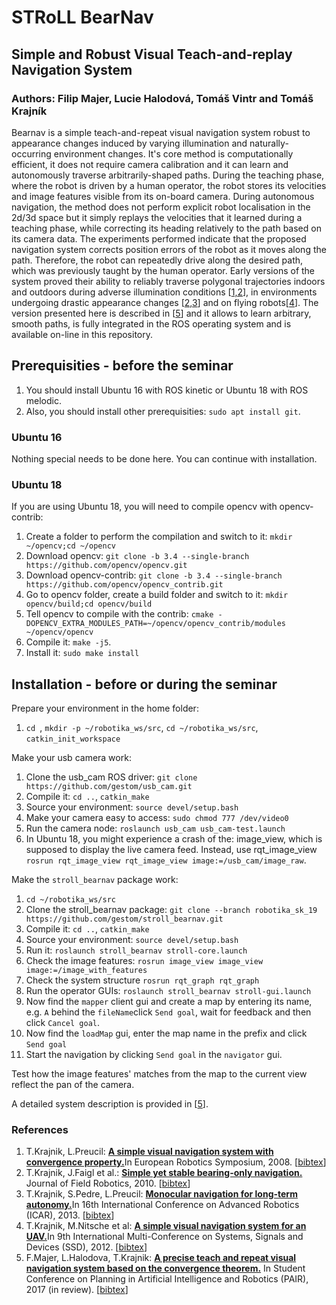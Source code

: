 # STRoLL BearNav 
## Simple and Robust Visual Teach-and-replay Navigation System

### Authors: Filip Majer, Lucie Halodová, Tomáš Vintr and Tomáš Krajník

Bearnav is a simple teach-and-repeat visual navigation system robust to appearance changes induced by varying illumination and naturally-occurring environment changes. It's core method is computationally efficient, it does not require camera calibration and it can learn and autonomously traverse arbitrarily-shaped paths. During the teaching phase, where the robot is driven by a human operator, the robot stores its velocities and image features visible from its on-board camera.  During autonomous navigation, the method does not perform explicit robot localisation in the 2d/3d space but it simply replays the velocities that it learned during a teaching phase, while correcting its heading relatively to the path based on its camera data. The experiments performed indicate that the proposed navigation system corrects position errors of the robot as it moves along the path. Therefore, the robot can repeatedly drive along the desired path, which was previously taught by the human operator.
Early versions of the system proved their ability to reliably traverse polygonal trajectories indoors and outdoors during adverse illumination conditions [[1,2](#references)], in environments undergoing drastic appearance changes [[2,3](#references)] and on flying robots[[4](#references)].
The version presented here is described in [[5](#references)] and it allows to learn arbitrary, smooth paths, is fully integrated in the ROS operating system and is available on-line in this repository.

## Prerequisities - before the seminar 

1. You should install Ubuntu 16 with ROS kinetic or Ubuntu 18 with ROS melodic.
2. Also, you should install other prerequisities: `sudo apt install git`.

### Ubuntu 16

Nothing special needs to be done here. You can continue with installation.

### Ubuntu 18

If you are using Ubuntu 18, you will need to compile opencv with opencv-contrib:

1. Create a folder to perform the compilation and switch to it: `mkdir ~/opencv;cd ~/opencv`
1. Download opencv: `git clone -b 3.4 --single-branch https://github.com/opencv/opencv.git`
1. Download opencv-contrib: `git clone -b 3.4 --single-branch https://github.com/opencv/opencv_contrib.git`
1. Go to opencv folder, create a build folder and switch to it: `mkdir opencv/build;cd opencv/build`
1. Tell opencv to compile with the contrib: `cmake -DOPENCV_EXTRA_MODULES_PATH=~/opencv/opencv_contrib/modules ~/opencv/opencv`
1. Compile it: `make -j5`.
1. Install it: `sudo make install`

## Installation - before or during the seminar  

Prepare your environment in the home folder:

1. `cd `, `mkdir -p ~/robotika_ws/src`, `cd ~/robotika_ws/src`, `catkin_init_workspace`

Make your usb camera work:
1. Clone the usb_cam ROS driver: `git clone https://github.com/gestom/usb_cam.git`
1. Compile it: `cd ..`, `catkin_make`
1. Source your environment: `source devel/setup.bash`
1. Make your camera easy to access: `sudo chmod 777 /dev/video0`
1. Run the camera node: `roslaunch usb_cam usb_cam-test.launch`
1. In Ubuntu 18, you might experience a crash of the: image_view, which is supposed to display the live camera feed. Instead, use rqt_image_view `rosrun rqt_image_view rqt_image_view image:=/usb_cam/image_raw`.

Make the `stroll_bearnav` package work:

1. `cd ~/robotika_ws/src`
1. Clone the stroll_bearnav package: `git clone --branch robotika_sk_19 https://github.com/gestom/stroll_bearnav.git`
1. Compile it: `cd ..`, `catkin_make`
1. Source your environment: `source devel/setup.bash`
1. Run it: `roslaunch stroll_bearnav stroll-core.launch`
1. Check the image features: `rosrun image_view image_view image:=/image_with_features`
1. Check the system structure `rosrun rqt_graph rqt_graph`
1. Run the operator GUIs: `roslaunch stroll_bearnav stroll-gui.launch`
1. Now find the `mapper` client gui and create a map by entering its name, e.g. `A` behind the `fileName`click `Send goal`, wait for feedback and then click `Cancel goal`.
1. Now find the `loadMap` gui, enter the map name in the prefix and click `Send goal`
1. Start the navigation by clicking `Send goal` in the `navigator` gui.

Test how the image features' matches from the map to the current view reflect the pan of the camera.

A detailed system description is provided in [[5](#references)].

### References
1. T.Krajnik, L.Preucil: <b>[A simple visual navigation system with convergence property.](http://raw.githubusercontent.com/wiki/gestom/stroll_bearnav/papers/convergence.pdf)</b>In European Robotics Symposium, 2008. [[bibtex](http://raw.githubusercontent.com/wiki/gestom/stroll_bearnav/files/convergence.bib)]
1. T.Krajnik, J.Faigl et al.: <b>[Simple yet stable bearing-only navigation.](http://raw.githubusercontent.com/wiki/gestom/stroll_bearnav/papers/surfnav.pdf)</b> Journal of Field Robotics, 2010. [[bibtex](http://raw.githubusercontent.com/wiki/gestom/stroll_bearnav/files/surfnav.bib)]
1. T.Krajnik, S.Pedre, L.Preucil: <b>[Monocular navigation for long-term autonomy.](http://raw.githubusercontent.com/wiki/gestom/stroll_bearnav/papers/longterm.pdf)</b>In 16th International Conference on Advanced Robotics (ICAR), 2013. [[bibtex](http://raw.githubusercontent.com/wiki/gestom/stroll_bearnav/files/longterm.bib)]
1. T.Krajnik, M.Nitsche et al: <b>[A simple visual navigation system for an UAV.](http://raw.githubusercontent.com/wiki/gestom/stroll_bearnav/papers/uav.pdf)</b>In 9th International Multi-Conference on Systems, Signals and Devices (SSD), 2012. [[bibtex](http://raw.githubusercontent.com/wiki/gestom/stroll_bearnav/files/uav.bib)]
1. F.Majer, L.Halodova, T.Krajnik: <b>[A precise teach and repeat visual navigation system based on the convergence theorem.](http://raw.githubusercontent.com/wiki/gestom/stroll_bearnav/papers/pair.pdf)</b> In Student Conference on Planning in Artificial Intelligence and Robotics (PAIR), 2017 (in review). [[bibtex](http://raw.githubusercontent.com/wiki/gestom/stroll_bearnav/files/pair.bib)]
